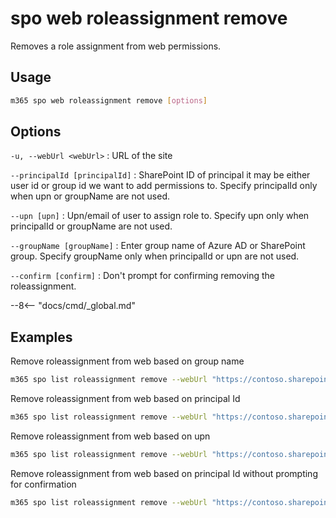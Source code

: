# spo web roleassignment remove

Removes a role assignment from web permissions.

## Usage

```sh
m365 spo web roleassignment remove [options]
```

## Options

`-u, --webUrl <webUrl>`
: URL of the site

`--principalId [principalId]`
: SharePoint ID of principal it may be either user id or group id we want to add permissions to. Specify principalId only when upn or groupName are not used.

`--upn [upn]`
: Upn/email of user to assign role to. Specify upn only when principalId or groupName are not used.

`--groupName [groupName]`
: Enter group name of Azure AD or SharePoint group. Specify groupName only when principalId or upn are not used.

`--confirm [confirm]`
: Don't prompt for confirming removing the roleassignment.

--8<-- "docs/cmd/_global.md"

## Examples

Remove roleassignment from web based on group name

```sh
m365 spo list roleassignment remove --webUrl "https://contoso.sharepoint.com/sites/contoso-sales"  --groupName "saleGroup"
```

Remove roleassignment from web based on principal Id

```sh
m365 spo list roleassignment remove --webUrl "https://contoso.sharepoint.com/sites/contoso-sales"  --principalId 2
```

Remove roleassignment from web based on upn

```sh
m365 spo list roleassignment remove --webUrl "https://contoso.sharepoint.com/sites/contoso-sales"  --upn "someaccount@tenant.onmicrosoft.com"
```

Remove roleassignment from web based on principal Id without prompting for confirmation

```sh
m365 spo list roleassignment remove --webUrl "https://contoso.sharepoint.com/sites/contoso-sales"  --principalId 2 --confirm
```